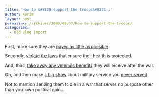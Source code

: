 ```yaml
---
title: 'How to &#8220;support the troops&#8221;:'
author: Kerim
layout: post
permalink: /archives/2003/05/07/how-to-support-the-troops/
categories:
  - Old Blog Import
---
```

First, make sure they are <a href="http://www.usatoday.com/news/opinion/columnist/neuharth/2003-04-17-neuharth_x.htm" onclick="_gaq.push(['_trackEvent', 'outbound-article', 'http://www.usatoday.com/news/opinion/columnist/neuharth/2003-04-17-neuharth_x.htm', 'payed as little as possible']);" >payed as little as possible</a>.

Secondly, <a href="http://www.tompaine.com/op_ads/opad.cfm/ID/7673" onclick="_gaq.push(['_trackEvent', 'outbound-article', 'http://www.tompaine.com/op_ads/opad.cfm/ID/7673', 'violate the laws']);" >violate the laws</a> that ensure their health is protected.

And, third, <a href="http://www.prospect.org/print-friendly/webfeatures/2003/03/kuttner-r-03-27.html" onclick="_gaq.push(['_trackEvent', 'outbound-article', 'http://www.prospect.org/print-friendly/webfeatures/2003/03/kuttner-r-03-27.html', 'take away any veterans benefits']);" >take away any veterans benefits</a> they will receive after the war.

Oh, and then make <a href="http://www.prospect.org/weblog/archives/2003/05/index.html#001000" onclick="_gaq.push(['_trackEvent', 'outbound-article', 'http://www.prospect.org/weblog/archives/2003/05/index.html#001000', 'a big show']);" >a big show</a> about military service you <a href="http://uggabugga.blogspot.com/2003_01_12_uggabugga_archive.html#87590816" onclick="_gaq.push(['_trackEvent', 'outbound-article', 'http://uggabugga.blogspot.com/2003_01_12_uggabugga_archive.html#87590816', 'never served']);" >never served</a>.

Not to mention sending them to die in a war that serves no purpose other than your own political gain&#8230;

